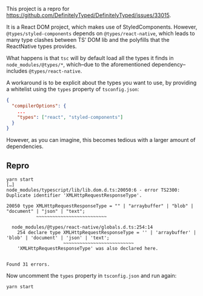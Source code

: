 This project is a repro for https://github.com/DefinitelyTyped/DefinitelyTyped/issues/33015.

It is a React DOM project, which makes use of StyledComponents. However, `@types/styled-components` depends on `@types/react-native`, which leads to many type clashes between TS’ DOM lib and the polyfills that the ReactNative types provides.

What happens is that `tsc` will by default load all the types it finds in `node_modules/@types/*`, which–due to the aforementioned dependency–includes `@types/react-native`.

A workaround is to be explicit about the types you want to use, by providing a whitelist using the `types` property of `tsconfig.json`:

```json
{
  "compilerOptions": {
    ...
    "types": ["react", "styled-components"]
  }
}
```

However, as you can imagine, this becomes tedious with a larger amount of dependencies.

## Repro

```
yarn start
[…]
node_modules/typescript/lib/lib.dom.d.ts:20050:6 - error TS2300: Duplicate identifier 'XMLHttpRequestResponseType'.

20050 type XMLHttpRequestResponseType = "" | "arraybuffer" | "blob" | "document" | "json" | "text";
           ~~~~~~~~~~~~~~~~~~~~~~~~~~

  node_modules/@types/react-native/globals.d.ts:254:14
    254 declare type XMLHttpRequestResponseType = '' | 'arraybuffer' | 'blob' | 'document' | 'json' | 'text';
                     ~~~~~~~~~~~~~~~~~~~~~~~~~~
    'XMLHttpRequestResponseType' was also declared here.


Found 31 errors.
```

Now uncomment the `types` property in `tsconfig.json` and run again:

```
yarn start
```
